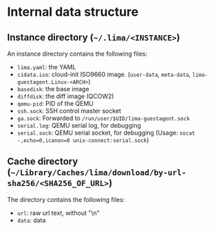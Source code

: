 # Internal data structure

## Instance directory (`~/.lima/<INSTANCE>`)

An instance directory contains the following files:

- `lima.yaml`: the YAML
- `cidata.iso`: cloud-init ISO9660 image. (`user-data`, `meta-data`, `lima-guestagent.Linux-<ARCH>`)
- `basedisk`: the base image
- `diffdisk`: the diff image (QCOW2)
- `qemu-pid`: PID of the QEMU
- `ssh.sock`: SSH control master socket
- `ga.sock`: Forwarded to `/run/user/$UID/lima-guestagent.sock`
- `serial.log`: QEMU serial log, for debugging
- `serial.sock`: QEMU serial socket, for debugging (Usage: `socat -,echo=0,icanon=0 unix-connect:serial.sock`)


## Cache directory (`~/Library/Caches/lima/download/by-url-sha256/<SHA256_OF_URL>`)

The directory contains the following files:

- `url`: raw url text, without "\n"
- `data`: data
